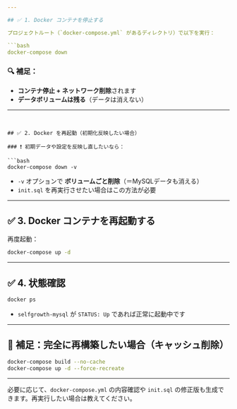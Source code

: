 ```yaml
---

## ✅ 1. Docker コンテナを停止する

プロジェクトルート（`docker-compose.yml` があるディレクトリ）で以下を実行：

```bash
docker-compose down
```

### 🔍 補足：

* **コンテナ停止 + ネットワーク削除**されます
* **データボリュームは残る**（データは消えない）

---
```


## ✅ 2. Docker を再起動（初期化反映したい場合）

### ❗ 初期データや設定を反映し直したいなら：

```bash
docker-compose down -v
```

* `-v` オプションで **ボリュームごと削除**（＝MySQLデータも消える）
* `init.sql` を再実行させたい場合はこの方法が必要

---

## ✅ 3. Docker コンテナを再起動する

再度起動：

```bash
docker-compose up -d
```

---

## ✅ 4. 状態確認

```bash
docker ps
```

* `selfgrowth-mysql` が `STATUS: Up` であれば正常に起動中です

---

## 🧼 補足：完全に再構築したい場合（キャッシュ削除）

```bash
docker-compose build --no-cache
docker-compose up -d --force-recreate
```

---

必要に応じて、`docker-compose.yml` の内容確認や `init.sql` の修正版も生成できます。再実行したい場合は教えてください。
